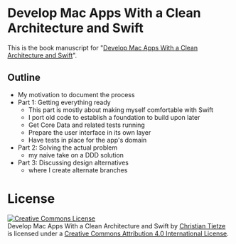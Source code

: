Develop Mac Apps With a Clean Architecture and Swift
====================================================

This is the book manuscript for "[Develop Mac Apps With a Clean Architecture and Swift][leanpub]".

Outline
-------

* My motivation to document the process
* Part 1: Getting everything ready
    * This part is mostly about making myself comfortable with Swift
    * I port old code to establish a foundation to build upon later
    * Get Core Data and related tests running
    * Prepare the user interface in its own layer
    * Have tests in place for the app's domain
* Part 2: Solving the actual problem
    * my naive take on a DDD solution
* Part 3: Discussing design alternatives
    * where I create alternate branches


License
=======

<a rel="license" href="http://creativecommons.org/licenses/by-sa/4.0/"><img alt="Creative Commons License" style="border-width:0" src="https://i.creativecommons.org/l/by-sa/4.0/88x31.png" /></a><br /><span xmlns:dct="http://purl.org/dc/terms/" property="dct:title">Develop Mac Apps With a Clean Architecture and Swift</span> by <a xmlns:cc="http://creativecommons.org/ns#" href="http://christiantietze.de/mac-appdev-book" property="cc:attributionName" rel="cc:attributionURL">Christian Tietze</a> is licensed under a <a rel="license" href="http://creativecommons.org/licenses/by-sa/4.0/">Creative Commons Attribution 4.0 International License</a>.

[leanpub]: http://leanpub.com/develop-mac-apps-clean-architecture-swift

